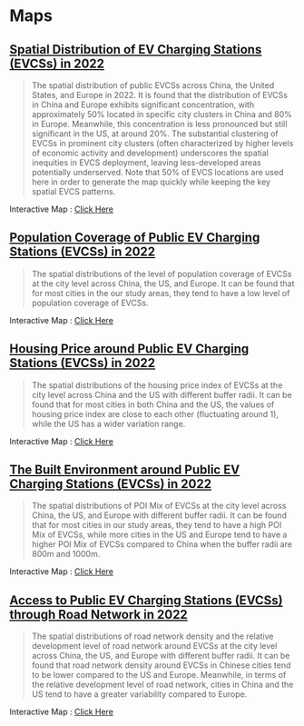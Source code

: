 # Maps

## [Spatial Distribution of EV Charging Stations (EVCSs) in 2022](./AB.md)
> The spatial distribution of public EVCSs across China, the United States, and Europe in 2022. It is found that the distribution of EVCSs in China and Europe exhibits significant concentration, with approximately 50% located in specific city clusters in China and 80% in Europe. Meanwhile, this concentration is less pronounced but still significant in the US, at around 20%. The substantial clustering of EVCSs in prominent city clusters (often characterized by higher levels of economic activity and development) underscores the spatial inequities in EVCS deployment, leaving less-developed areas potentially underserved. Note that 50% of EVCS locations are used here in order to generate the map quickly while keeping the key spatial EVCS patterns.

Interactive Map : [Click Here](./AB.md)

## [Population Coverage of Public EV Charging Stations (EVCSs) in 2022](./C.md)

> The spatial distributions of the level of population coverage of EVCSs at the city level across China, the US, and Europe. It can be found that for most cities in the our study areas, they tend to have a low level of population coverage of EVCSs.

Interactive Map : [Click Here](./C.md)

## [Housing Price around Public EV Charging Stations (EVCSs) in 2022](./D.md)

> The spatial distributions of the housing price index of EVCSs at the city level across China and the US with different buffer radii. It can be found that for most cities in both China and the US, the values of housing price index are close to each other (fluctuating around 1), while the US has a wider variation range.

Interactive Map : [Click Here](./D.md)

## [The Built Environment around Public EV Charging Stations (EVCSs) in 2022](./E.md)

> The spatial distributions of POI Mix of EVCSs at the city level across China, the US, and Europe with different buffer radii. It can be found that for most cities in our study areas, they tend to have a high POI Mix of EVCSs, while more cities in the US and Europe tend to have a higher POI Mix of EVCSs compared to China when the buffer radii are 800m and 1000m.

Interactive Map : [Click Here](./E.md)

## [Access to Public EV Charging Stations (EVCSs) through Road Network in 2022](./F.md)

> The spatial distributions of road network density and the relative development level of road network around EVCSs at the city level across China, the US, and Europe with different buffer radii. It can be found that road network density around EVCSs in Chinese cities tend to be lower compared to the US and Europe. Meanwhile, in terms of the relative development level of road network, cities in China and the US tend to have a greater variability compared to Europe.

Interactive Map : [Click Here](./F.md)